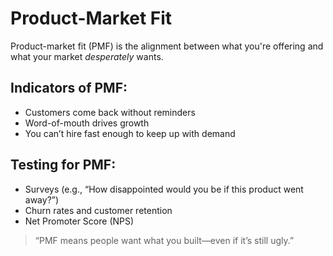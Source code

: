 # Product-Market Fit

Product-market fit (PMF) is the alignment between what you're offering and what your market *desperately* wants.

## Indicators of PMF:
- Customers come back without reminders
- Word-of-mouth drives growth
- You can’t hire fast enough to keep up with demand

## Testing for PMF:
- Surveys (e.g., “How disappointed would you be if this product went away?”)
- Churn rates and customer retention
- Net Promoter Score (NPS)

> “PMF means people want what you built—even if it’s still ugly.”
